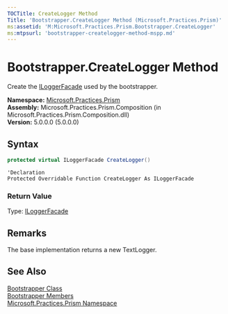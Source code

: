 ```yaml
---
TOCTitle: CreateLogger Method
Title: 'Bootstrapper.CreateLogger Method (Microsoft.Practices.Prism)'
ms:assetid: 'M:Microsoft.Practices.Prism.Bootstrapper.CreateLogger'
ms:mtpsurl: 'bootstrapper-createlogger-method-mspp.md'
---
```



# Bootstrapper.CreateLogger Method

Create the [ILoggerFacade](/patterns-practices/reference/iloggerfacade-interface-mspp-logging) used by the bootstrapper.

**Namespace:** [Microsoft.Practices.Prism](/patterns-practices/reference/mspp-namespace)  
**Assembly:** Microsoft.Practices.Prism.Composition (in Microsoft.Practices.Prism.Composition.dll)  
**Version:** 5.0.0.0 (5.0.0.0)

## Syntax

```C#
protected virtual ILoggerFacade CreateLogger()
```

```VB
'Declaration
Protected Overridable Function CreateLogger As ILoggerFacade
```            

### Return Value

Type: [ILoggerFacade](/patterns-practices/reference/iloggerfacade-interface-mspp-logging)

## Remarks

 The base implementation returns a new TextLogger.

## See Also

[Bootstrapper Class](/patterns-practices/reference/bootstrapper-class-mspp)  
[Bootstrapper Members](/patterns-practices/reference/bootstrapper-members-mspp)  
[Microsoft.Practices.Prism Namespace](/patterns-practices/reference/mspp-namespace)  